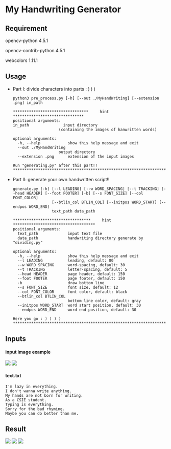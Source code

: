 # My Handwriting Generator

## Requirement
opencv-python 4.5.1

opencv-contrib-python 4.5.1

webcolors 1.11.1
## Usage
* Part I: divide characters into parts : ) ) )
    ```
    python3 pre_process.py [-h] [--out ./MyHandWriting] [--extension .png] in_path
    ```
    ```
    *********************************     hint     *******************************
    positional arguments:
  in_path               input directory
                        (containing the images of hanwritten words)

    optional arguments:
      -h, --help            show this help message and exit
      --out ./MyHandWriting
                        output directory
      --extension .png      extension of the input images

    Run "generating.py" after this part!!
    ******************************************************************************
    
    ```

* Part II: generate your own handwritten script!!
    ```
    generate.py [-h] [--l LEADING] [--w WORD_SPACING] [--t TRACKING] [--head HEADER] [--foot FOOTER] [-b] [--s FONT_SIZE] [--col FONT_COLOR]
                     [--btlin_col BTLIN_COL] [--initpos WORD_START] [--endpos WORD_END]
                     text_path data_path
    ```
    ```
    **********************************     hint     ************************************
    positional arguments:
      text_path             input text file
      data_path             handwriting directory generate by "dividing.py"

    optional arguments:
      -h, --help            show this help message and exit
      --l LEADING           leading, default: 80
      --w WORD_SPACING      word-spacing, default: 30
      --t TRACKING          letter-spacing, default: 5
      --head HEADER         page header, default: 150
      --foot FOOTER         page footer, default: 150
      -b                    draw bottom line
      --s FONT_SIZE         font size, default: 12
      --col FONT_COLOR      font color, default: black
      --btlin_col BTLIN_COL
                            bottom line color, default: gray
      --initpos WORD_START  word start position, default: 30
      --endpos WORD_END     word end position, default: 30

    Here you go : ) ) ) )
    ************************************************************************************
    ```
## Inputs
#### input image example
![](https://i.imgur.com/gC1Zn0D.jpg)
![](https://i.imgur.com/myVTWH8.jpg)
#### text.txt
```
I'm lazy in everything.
I don't wanna write anything.
My hands are not born for writing.
As a CSIE student.
Typing is everything.
Sorry for the bad rhyming.
Maybe you can do better than me.
```
## Result
![](https://i.imgur.com/860QGEs.png)
![](https://i.imgur.com/1589Qvf.png)
![](https://i.imgur.com/yyMKFFK.png)
